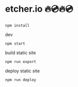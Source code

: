# etcher.io 🔥💿🔥💿

```
npm install
```

dev
```
npm start
```

build static site
```
npm run export
```

deploy static site
```
npm run deploy
```
